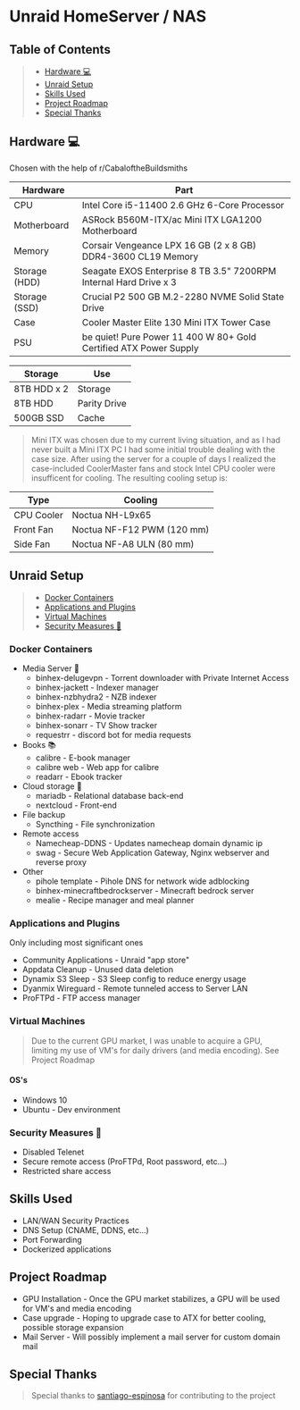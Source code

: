 # Unraid HomeServer / NAS
## Table of Contents
>- [Hardware :computer:](#hardware--computer-)
>- [Unraid Setup](#unraid-setup)
>- [Skills Used](#skills-used)
>- [Project Roadmap](#project-roadmap)
>- [Special Thanks](#special-thanks)


## Hardware :computer:
Chosen with the help of r/CabaloftheBuildsmiths

Hardware | Part
------------ | -------------
CPU | Intel Core i5-11400 2.6 GHz 6-Core Processor
Motherboard | ASRock B560M-ITX/ac Mini ITX LGA1200 Motherboard
Memory | Corsair Vengeance LPX 16 GB (2 x 8 GB) DDR4-3600 CL19 Memory
Storage (HDD) | Seagate EXOS Enterprise 8 TB 3.5" 7200RPM Internal Hard Drive x 3
Storage (SSD) | Crucial P2 500 GB M.2-2280 NVME Solid State Drive
Case | Cooler Master Elite 130 Mini ITX Tower Case
PSU | be quiet! Pure Power 11 400 W 80+ Gold Certified ATX Power Supply

Storage | Use |
------------ | -------------
8TB HDD x 2 | Storage
8TB HDD | Parity Drive
500GB SSD | Cache

>Mini ITX was chosen due to my current living situation, and as I had never built a Mini ITX PC I had some initial trouble dealing with the case size.
>After using the server for a couple of days I realized the case-included CoolerMaster fans and stock Intel CPU cooler were insufficent for cooling.
>The resulting cooling setup is:

Type | Cooling
------------ | -------------
CPU Cooler | Noctua NH-L9x65 
Front Fan | Noctua NF-F12 PWM (120 mm)
Side Fan | Noctua NF-A8 ULN (80 mm)


## Unraid Setup
>- [Docker Containers](#docker-containers)
>- [Applications and Plugins](#applications-and-plugins)
>- [Virtual Machines](#virtual-machines)
>- [Security Measures :closed_lock_with_key:](#Security)

### Docker Containers
* Media Server :movie_camera:
  * binhex-delugevpn - Torrent downloader with Private Internet Access
  * binhex-jackett - Indexer manager
  * binhex-nzbhydra2 - NZB indexer
  * binhex-plex - Media streaming platform
  * binhex-radarr - Movie tracker
  * binhex-sonarr - TV Show tracker
  * requestrr - discord bot for media requests
* Books :books:
  * calibre -  E-book manager
  * calibre web - Web app for calibre
  * readarr - Ebook tracker
* Cloud storage :floppy_disk:
  * mariadb - Relational database back-end
  * nextcloud - Front-end
* File backup
  * Syncthing - File synchronization
* Remote access
  * Namecheap-DDNS - Updates namecheap domain dynamic ip
  * swag - Secure Web Application Gateway, Nginx webserver and reverse proxy
* Other
  * pihole template - Pihole DNS for network wide adblocking
  * binhex-minecraftbedrockserver - Minecraft bedrock server
  * mealie - Recipe manager and meal planner

### Applications and Plugins
Only including most significant ones
* Community Applications - Unraid "app store"
* Appdata Cleanup - Unused data deletion
* Dynamix S3 Sleep - S3 Sleep config to reduce energy usage
* Dyanmix Wireguard - Remote tunneled access to Server LAN
* ProFTPd - FTP access manager

### Virtual Machines
>Due to the current GPU market, I was unable to acquire a GPU, limiting my use of VM's for daily drivers (and media encoding).
>See Project Roadmap
#### OS's
* Windows 10
* Ubuntu - Dev environment

<a name="Security"/></a>
### Security Measures :closed_lock_with_key:
* Disabled Telenet
* Secure remote access (ProFTPd, Root password, etc...)
* Restricted share access


## Skills Used
* LAN/WAN Security Practices
* DNS Setup (CNAME, DDNS, etc...)
* Port Forwarding
* Dockerized applications


## Project Roadmap
* GPU Installation - Once the GPU market stabilizes, a GPU will be used for VM's and media encoding
* Case upgrade - Hoping to upgrade case to ATX for better cooling, possible storage expansion
* Mail Server - Will possibly implement a mail server for custom domain mail

## Special Thanks
> Special thanks to [santiago-espinosa](https://github.com/santiago-espinosa) for contributing to the project
